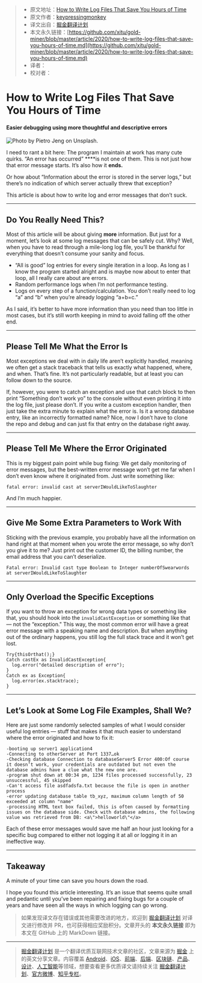 > * 原文地址：[How to Write Log Files That Save You Hours of Time](https://medium.com/better-programming/how-to-write-log-files-that-save-you-hours-of-time-1ff0cd9ae2ed)
> * 原文作者：[keypressingmonkey](https://medium.com/@keypressingmonkey)
> * 译文出自：[掘金翻译计划](https://github.com/xitu/gold-miner)
> * 本文永久链接：[https://github.com/xitu/gold-miner/blob/master/article/2020/how-to-write-log-files-that-save-you-hours-of-time.md](https://github.com/xitu/gold-miner/blob/master/article/2020/how-to-write-log-files-that-save-you-hours-of-time.md)
> * 译者：
> * 校对者：

# How to Write Log Files That Save You Hours of Time

#### Easier debugging using more thoughtful and descriptive errors

![Photo by [Pietro Jeng](https://unsplash.com/@pietrozj?utm_source=medium&utm_medium=referral) on [Unsplash](https://unsplash.com?utm_source=medium&utm_medium=referral).](https://cdn-images-1.medium.com/max/11232/0*iqdOil183vfy81IT)

I need to rant a bit here: The program I maintain at work has many cute quirks. “An error has occurred” ****is not one of them. This is not just how that error message starts. It’s also how it **ends.**

Or how about “Information about the error is stored in the server logs,” but there’s no indication of which server actually threw that exception?

This article is about how to write log and error messages that don’t suck.

---

## Do You Really Need This?

Most of this article will be about giving **more** information. But just for a moment, let’s look at some log messages that can be safely cut. Why? Well, when you have to read through a mile-long log file, you’ll be thankful for everything that doesn’t consume your sanity and focus.

* “All is good” log entries for every single iteration in a loop. As long as I know the program started alright and is maybe now about to enter that loop, all I really care about are errors.
* Random performance logs when I’m not performance testing.
* Logs on every step of a function/calculation. You don’t really need to log “a” and “b” when you’re already logging “a+b=c.”

As I said, it’s better to have more information than you need than too little in most cases, but it’s still worth keeping in mind to avoid falling off the other end.

---

## Please Tell Me What the Error Is

Most exceptions we deal with in daily life aren’t explicitly handled, meaning we often get a stack traceback that tells us exactly what happened, where, and when. That’s fine. It’s not particularly readable, but at least you can follow down to the source.

If, however, you were to catch an exception and use that catch block to then print “Something don’t work yo” to the console without even printing it into the log file, just please don’t. If you write a custom exception handler, then just take the extra minute to explain what the error is. Is it a wrong database entry, like an incorrectly formatted name? Nice, now I don’t have to clone the repo and debug and can just fix that entry on the database right away.

---

## Please Tell Me Where the Error Originated

This is my biggest pain point while bug fixing: We get daily monitoring of error messages, but the best-written error message won’t get me far when I don’t even know where it originated from. Just write something like:

```
fatal error: invalid cast at serverIWouldLikeToSlaughter
```

And I’m much happier.

---

## Give Me Some Extra Parameters to Work With

Sticking with the previous example, you probably have all the information on hand right at that moment when you wrote the error message, so why don’t you give it to me? Just print out the customer ID, the billing number, the email address that you can’t deserialize.

```
Fatal error: Invalid cast type Boolean to Integer numberOfSwearwords at serverIWouldLikeToSlaughter 
```

---

## Only Overload the Specific Exceptions

If you want to throw an exception for wrong data types or something like that, you should hook into the `invalidCastException` or something like that — not the “exception." This way, the most common error will have a great error message with a speaking name and description. But when anything out of the ordinary happens, you still log the full stack trace and it won’t get lost.

```
Try{thisOrthat();}
Catch castEx as InvalidCastException{
  log.error("detailed description of erro");
}
Catch ex as Exception{
  log.error(ex.stacktrace);
}
```

---

## Let’s Look at Some Log File Examples, Shall We?

Here are just some randomly selected samples of what I would consider useful log entries — stuff that makes it that much easier to understand where the error originated and how to fix it:

```
-booting up server1 application4 
-Connecting to otherServer at Port 1337…ok
-Checking database Connection to databaseServer5 Error 400:Of course it doesn’t work, your credentials are outdated but not even the database admins have a clue what the new one are.
-program shut down at 00:34 pm, 1234 files processed successfully, 23 unsuccessful, 45 skipped
-Can't access file asdfadsfa.txt because the file is open in another process
-error updating database table tb_xyz, maximum column length of 50 exceeded at column "name"
-processing HTML text box failed, this is often caused by formatting issues on the database side. Check with database admins, the following value was retrieved from DB: <a\">helloworld\"</a>
```

Each of these error messages would save me half an hour just looking for a specific bug compared to either not logging it at all or logging it in an ineffective way.

---

## Takeaway

A minute of your time can save you hours down the road.

I hope you found this article interesting. It’s an issue that seems quite small and pedantic until you’ve been repairing and fixing bugs for a couple of years and have seen all the ways in which logging can go wrong.

> 如果发现译文存在错误或其他需要改进的地方，欢迎到 [掘金翻译计划](https://github.com/xitu/gold-miner) 对译文进行修改并 PR，也可获得相应奖励积分。文章开头的 **本文永久链接** 即为本文在 GitHub 上的 MarkDown 链接。

---

> [掘金翻译计划](https://github.com/xitu/gold-miner) 是一个翻译优质互联网技术文章的社区，文章来源为 [掘金](https://juejin.im) 上的英文分享文章。内容覆盖 [Android](https://github.com/xitu/gold-miner#android)、[iOS](https://github.com/xitu/gold-miner#ios)、[前端](https://github.com/xitu/gold-miner#前端)、[后端](https://github.com/xitu/gold-miner#后端)、[区块链](https://github.com/xitu/gold-miner#区块链)、[产品](https://github.com/xitu/gold-miner#产品)、[设计](https://github.com/xitu/gold-miner#设计)、[人工智能](https://github.com/xitu/gold-miner#人工智能)等领域，想要查看更多优质译文请持续关注 [掘金翻译计划](https://github.com/xitu/gold-miner)、[官方微博](http://weibo.com/juejinfanyi)、[知乎专栏](https://zhuanlan.zhihu.com/juejinfanyi)。

